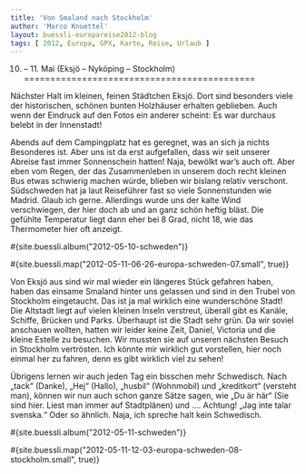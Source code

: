 ```yaml
---
title: 'Von Smaland nach Stockholm'
author: 'Marco Knuettel'
layout: buessli-europareise2012-blog
tags: [ 2012, Europa, GPX, Karte, Reise, Urlaub ]
---
```

10. – 11. Mai (Eksjö – Nyköping – Stockholm)
============================================

Nächster Halt im kleinen, feinen Städtchen Eksjö. Dort sind besonders viele der historischen, schönen bunten 
Holzhäuser erhalten geblieben. Auch wenn der Eindruck auf den Fotos ein anderer scheint: Es war durchaus belebt 
in der Innenstadt!

Abends auf dem Campingplatz hat es geregnet, was an sich ja nichts Besonderes ist. Aber uns ist da erst 
aufgefallen, dass wir seit unserer Abreise fast immer Sonnenschein hatten! Naja, bewölkt war’s auch oft. 
Aber eben vom Regen, der das Zusammenleben in unserem doch recht kleinen Bus etwas schwierig machen würde, 
blieben wir bislang relativ verschont. Südschweden hat ja laut Reiseführer fast so viele Sonnenstunden wie 
Madrid. Glaub ich gerne. Allerdings wurde uns der kalte Wind verschwiegen, der hier doch ab und an ganz 
schön heftig bläst. Die gefühlte Temperatur liegt dann eher bei 8 Grad, nicht 18, wie das Thermometer hier 
oft anzeigt.

#{site.buessli.album("2012-05-10-schweden")}

#{site.buessli.map("2012-05-11-06-26-europa-schweden-07.small", true)}

Von Eksjö aus sind wir mal wieder ein längeres Stück gefahren haben, haben das einsame Smaland hinter uns 
gelassen und sind in den Trubel von Stockholm eingetaucht. Das ist ja mal wirklich eine wunderschöne Stadt! 
Die Altstadt liegt auf vielen kleinen Inseln verstreut, überall gibt es Kanäle, Schiffe, Brücken und Parks. 
Überhaupt ist die Stadt sehr grün. Da wir soviel anschauen wollten, hatten wir leider keine Zeit, Daniel, 
Victoria und die kleine Estelle zu besuchen. Wir mussten sie auf unseren nächsten Besuch in Stockholm 
vertrösten. Ich könnte mir wirklich gut vorstellen, hier noch einmal her zu fahren, denn es gibt wirklich 
viel zu sehen!

Übrigens lernen wir auch jeden Tag ein bisschen mehr Schwedisch. Nach „tack“ (Danke), „Hej“ (Hallo), 
„husbil“ (Wohnmobil) und „kreditkort“ (versteht man), können wir nun auch schon ganze Sätze sagen, 
wie „Du är här“ (Sie sind hier. Liest man immer auf Stadtplänen) und .... Achtung! „Jag inte talar 
svenska.“ Oder so ähnlich. Naja, ich spreche halt kein Schwedisch.

#{site.buessli.album("2012-05-11-schweden")}

#{site.buessli.map("2012-05-11-12-03-europa-schweden-08-stockholm.small", true)}

